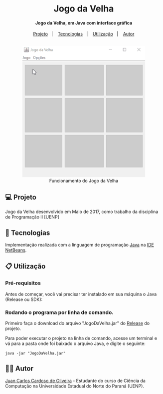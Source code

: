 <h1 align="center">Jogo da Velha</h1>
<h4 align="center">Jogo da Velha, em Java com interface gráfica</h4>

<p align="center">
  <a href="#-projeto">Projeto</a>&nbsp;&nbsp;&nbsp;|&nbsp;&nbsp;&nbsp;
  <a href="#-tecnologias">Tecnologias</a>&nbsp;&nbsp;&nbsp;|&nbsp;&nbsp;&nbsp;  
  <a href="#-utilização">Utilização</a>&nbsp;&nbsp;&nbsp;|&nbsp;&nbsp;&nbsp;
  <a href="#-autor">Autor</a>
</p>

<p align="center">
  <br/>
  <img src=".github/JogoDaVelha.gif"/>
  <br>Funcionamento do Jogo da Velha
</p>

## 💻 Projeto

Jogo da Velha desenvolvido em Maio de 2017, como trabalho da disciplina de Programação II [UENP]

## 🚀 Tecnologias

Implementação realizada com a linguagem de programação [Java](https://www.oracle.com/java/) na [IDE NetBeans](https://netbeans.org/).

## 📋 Utilização

### Pré-requisitos

Antes de começar, você vai precisar ter instalado em sua máquina o Java (Release ou SDK):

### Rodando o programa por linha de comando.

Primeiro faça o download do arquivo "JogoDaVelha.jar" do [Release](https://github.com/juanoliveira82/jogo-da-velha/releases) do projeto.

Para poder executar o projeto na linha de comando, acesse um terminal e vá para a pasta onde foi baixado o arquivo Java, e digite o seguinte:
```
java -jar "JogoDaVelha.jar"
```

## 👨‍💻 Autor

[Juan Carlos Cardoso de Oliveira](https://github.com/juanoliveira82) - Estudante do curso de Ciência da Computação na Universidade Estadual do Norte do Paraná (UENP).
